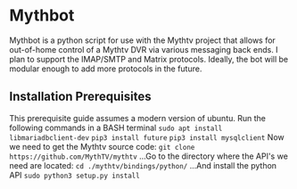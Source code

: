 # Mythbot
Mythbot is a python script for use with the Mythtv project that allows for out-of-home control of a Mythtv DVR via various messaging back ends. I plan to support the IMAP/SMTP and Matrix protocols. Ideally, the bot will be modular enough to add more protocols in the future.

## Installation Prerequisites
This prerequisite guide assumes a modern version of ubuntu.
Run the following commands in a BASH terminal 
`sudo apt install libmariadbclient-dev`
`pip3 install future`
`pip3 install mysqlclient`
Now we need to get the Mythtv source code:
`git clone https://github.com/MythTV/mythtv`
...Go to the directory where the API's we need are located:
`cd ./mythtv/bindings/python/`
...And install the python API
`sudo python3 setup.py install`
